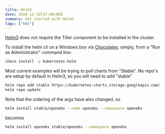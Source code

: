 ```yaml
---
title: Helm3
date: 2019-12-18T17:40:00Z
summary: Get started with Helm3
tags: ["k8s"]
---
```


[Helm3](https://helm.sh/) does not require the Tiller component to be installed in the cluster.

To install the helm cli on a Windows box via [Chocolatey](https://chocolatey.org/), simply, from a "Run as Administrator" command line:
```sh
choco install -y kubernetes-helm
```
Most current examples will be trying to pull charts from "Stable". No repo's are setup by default in Helm3, so you will need to add "stable"
```sh
helm repo add stable https://kubernetes-charts.storage.googleapis.com/
helm repo update
```

Note that the ordering of the args have also changed, so
```sh
helm install stable/openebs --name openebs --namespace openebs
```
becomes
```sh
helm install openebs stable/openebs --namespace openebs
```